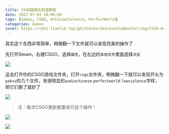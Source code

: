 ```yaml
---
title: CSGO国服反和谐教程
date: 2022-07-03 10:06:09
tags: [Games, CSGO, AntiLowViolence, PerfectWorld]
categories: Games
cover: https://cdn1.tianli0.top/gh/Vikutorika/assets@master/img/CSGO-Anti-LowViolence/TheGoodYouth.jpg
---
```


其实这个东西非常简单，稍微翻一下文件就可以发现完美的操作了

先打开Steam，右键CSGO，选择`属性`，在左边的`本地文件`里面选择`浏览`

![](https://cdn1.tianli0.top/gh/Vikutorika/assets@master/img/CSGO-Anti-LowViolence/steam-20220703-100832.png)

这会打开你的CSGO游戏文件夹，打开`csgo`文件夹，稍微翻一下就可以发现开头为`pakxv`的几个文件，有很明显的`audiochinese` `perfectworld` `lowviolence`字样，把它们删了就好了

![](https://cdn1.tianli0.top/gh/Vikutorika/assets@master/img/CSGO-Anti-LowViolence/explorer-20220703-100949.png)

> 注：每次CSGO更新都要进行这个操作！

![](https://cdn1.tianli0.top/gh/Vikutorika/assets@master/img/CSGO-Anti-LowViolence/TheGoodYouth.jpg)

![](https://cdn1.tianli0.top/gh/Vikutorika/assets@master/img/CSGO-Anti-LowViolence/AntiViolence-Blood.jpg)
